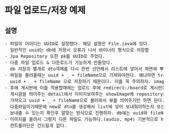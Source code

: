 <h1>파일 업로드/저장 예제</h1>

<h2>설명</h2>
<pre>
- 파일의 아이디는 UUID로 설정했다. 해당 설명은 File.java에 있다.
  일반적인 uuid는 db에 저장시 오류가 나서 바이너리 형식으로 저장함
- Jpa Repository 또한 pk를 UUID로 주었다.
- 다중 파일 업로드 & 다운로드가 가능하게 만들었다.
  db 저장과 별개로 dto객체를 다시 한번 선언해서 리스트에 넣어서 화면에 뿌려주는 방식을 사용했다.
- 파일을 불러올때는 uuid + _ + fileName으로 가져와야한다. 왜냐하면 transferTo()로 저장할떄
  uuid + _ + fileName 으로 저장하기 때문이다. 이를 꼭 주의하자. image.html은 딱히 필요없다.
- 후에 게시판에 이를 적용할때에는 업로드 후에 redirect:/board로 게시판으로 리다이렉트 해주고
  게시글을 띄어주는 detail에서 이미지보여주는 showImage에 repository를 통해 uuid와 fileName을
  가져오고 uuid + _ + fileName으로 불러와서 뷰를 띄어주기만 하면 된다. 이때 테스트 해봐야하는것은
  다중파일이기때문에 new로 dto를 생성해서 list에 넣어 보내줘야하는지 또는 그냥 dto를 list에 넣어
  보내줄 수 있는지 확인후 알맞는 방식으로 진행하자. db에는 uuid와 fileName이 모두 담겨있기에 걱정말자.
- 이미지를 올려서 그렇지 다른 파일도 가능하다.(audio, mp4) 기본적으로 html단만 변경되지
  컨트롤러단은 건드릴게 없다.
</pre>